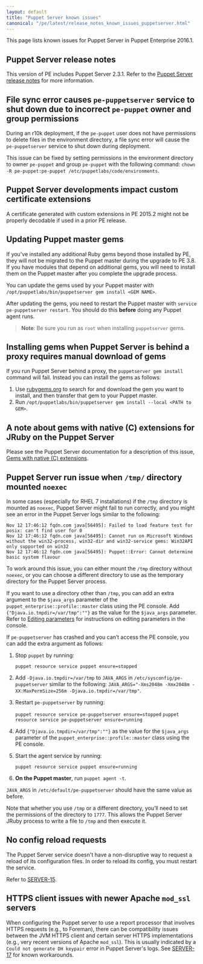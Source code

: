 ```yaml
---
layout: default
title: "Puppet Server known issues"
canonical: "/pe/latest/release_notes_known_issues_puppetserver.html"
---
```


This page lists known issues for Puppet Server in Puppet Enterprise 2016.1.

## Puppet Server release notes

This version of PE includes Puppet Server 2.3.1. Refer to the [Puppet Server release notes]({{puppetserver}}/release_notes.html) for more information. 

## File sync error causes `pe-puppetserver` service to shut down due to incorrect `pe-puppet` owner and group permissions

During an r10k deployment, if the `pe-puppet` user does not have permissions to delete files in the environment directory, a file sync error will cause the `pe-puppetserver` service to shut down during deployment.

This issue can be fixed by setting permissions in the environment directory to owner `pe-puppet` and group `pe-puppet` with the following command: `chown -R pe-puppet:pe-puppet /etc/puppetlabs/code/environments`.


## Puppet Server developments impact custom certificate extensions

A certificate generated with custom extensions in PE 2015.2 might not be properly decodable if used in a prior PE release.

## Updating Puppet master gems

If you've installed any additional Ruby gems beyond those installed by PE, they will not be migrated to the Puppet master during the upgrade to PE 3.8. If you have modules that depend on additional gems, you will need to install them on the Puppet master after you complete the upgrade process.

You can update the gems used by your Puppet master with `/opt/puppetlabs/bin/puppetserver gem install <GEM NAME>`.

After updating the gems, you need to restart the Puppet master with `service pe-puppetserver restart`. You should do this **before** doing any Puppet agent runs.

>**Note**: Be sure you run as `root` when installing `puppetserver` gems.

## Installing gems when Puppet Server is behind a proxy requires manual download of gems

If you run Puppet Server behind a proxy, the `puppetserver gem install` command will fail. Instead you can install the gems as follows:

1. Use [rubygems.org](https://rubygems.org/pages/download#formats) to search for and download the gem you want to install, and then transfer that gem to your Puppet master.
2. Run `/opt/puppetlabs/bin/puppetserver gem install --local <PATH to GEM>`.

## A note about gems with native (C) extensions for JRuby on the Puppet Server

Please see the Puppet Server documentation for a description of this issue, [Gems with native (C) extensions]({{puppetserver}}/gems.html#gems-with-native-c-extensions).

## Puppet Server run issue when `/tmp/` directory mounted `noexec`

In some cases (especially for RHEL 7 installations) if the `/tmp` directory is mounted as `noexec`, Puppet Server might fail to run correctly, and you might see an error in the Puppet Server logs similar to the following:

    Nov 12 17:46:12 fqdn.com java[56495]: Failed to load feature test for posix: can't find user for 0
    Nov 12 17:46:12 fqdn.com java[56495]: Cannot run on Microsoft Windows without the win32-process, win32-dir and win32-service gems: Win32API only supported on win32
    Nov 12 17:46:12 fqdn.com java[56495]: Puppet::Error: Cannot determine basic system flavour

To work around this issue, you can either mount the `/tmp` directory without `noexec`, or you can choose a different directory to use as the temporary directory for the Puppet Server process.

If you want to use a directory other than `/tmp`, you can add an extra argument to the `$java_args` parameter of the `puppet_enterprise::profile::master` class using the PE console. Add `{"Djava.io.tmpdir=/var/tmp":""}` as the value for the `$java_args` parameter. Refer to [Editing parameters](./console_classes_groups_making_changes.html#editing-parameters) for instructions on editing parameters in the console.

If `pe-puppetserver` has crashed and you can’t access the PE console, you can add the extra argument as follows:

1. Stop `puppet` by running:

    `puppet resource service puppet ensure=stopped`

2. Add  `-Djava.io.tmpdir=/var/tmp` to `JAVA_ARGS` in `/etc/sysconfig/pe-puppetserver` similar to the following: `JAVA_ARGS="-Xms2048m -Xmx2048m -XX:MaxPermSize=256m -Djava.io.tmpdir=/var/tmp"`.

3. Restart `pe-puppetserver` by running:

    `puppet resource service pe-puppetserver ensure=stopped`
    `puppet resource service pe-puppetserver ensure=running`

4. Add `{"Djava.io.tmpdir=/var/tmp":""}` as the value for the `$java_args` parameter of the `puppet_enterprise::profile::master` class using the PE console.

5. Start the agent service by running:

    `puppet resource service puppet ensure=running`

6. **On the Puppet master**, run `puppet agent -t`.

`JAVA_ARGS` in `/etc/default/pe-puppetserver` should have the same value as before.

Note that whether you use `/tmp` or a different directory, you’ll need to set the permissions of the directory to `1777`. This allows the Puppet Server JRuby process to write a file to `/tmp` and then execute it.

## No config reload requests

The Puppet Server service doesn't have a non-disruptive way to request a reload of its configuration files. In order to reload its config, you must restart the service.

Refer to [SERVER-15](https://tickets.puppetlabs.com/browse/SERVER-15).

## HTTPS client issues with newer Apache `mod_ssl` servers

When configuring the Puppet server to use a report processor that involves HTTPS requests (e.g., to Foreman), there can be compatibility issues between the JVM HTTPS client and certain server HTTPS implementations (e.g., very recent versions of Apache `mod_ssl`). This is usually indicated by a `Could not generate DH keypair` error in Puppet Server's logs. See [SERVER-17](https://tickets.puppetlabs.com/browse/SERVER-17) for known workarounds.
